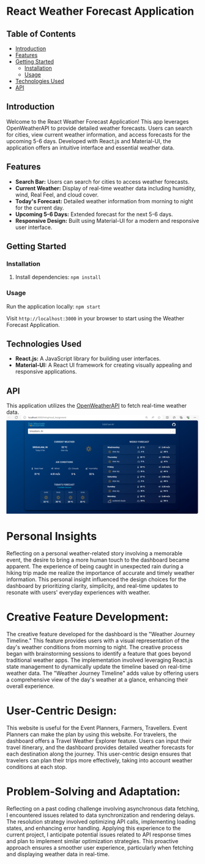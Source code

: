 # React Weather Forecast Application

## Table of Contents

- [Introduction](#introduction)
- [Features](#features)
- [Getting Started](#getting-started)
  - [Installation](#installation)
  - [Usage](#usage)
- [Technologies Used](#technologies-used)
- [API](#api)


## Introduction

Welcome to the React Weather Forecast Application! This app leverages OpenWeatherAPI to provide detailed weather forecasts. Users can search for cities, view current weather information, and access forecasts for the upcoming 5-6 days. Developed with React.js and Material-UI, the application offers an intuitive interface and essential weather data.

## Features

- **Search Bar:** Users can search for cities to access weather forecasts.
- **Current Weather:** Display of real-time weather data including humidity, wind, Real Feel, and cloud cover.
- **Today's Forecast:** Detailed weather information from morning to night for the current day.
- **Upcoming 5-6 Days:** Extended forecast for the next 5-6 days.
- **Responsive Design:** Built using Material-UI for a modern and responsive user interface.

## Getting Started

### Installation

1. Install dependencies: `npm install`

### Usage

Run the application locally: `npm start`

Visit `http://localhost:3000` in your browser to start using the Weather Forecast Application.

## Technologies Used

- **React.js:** A JavaScript library for building user interfaces.
- **Material-UI:** A React UI framework for creating visually appealing and responsive applications.

## API

This application utilizes the [OpenWeatherAPI](https://openweathermap.org/api) to fetch real-time weather data.
![My weather app image](./src/assets/Screenshot%20(185).png)


# Personal Insights
Reflecting on a personal weather-related story involving a memorable event, the desire to bring a more human touch to the dashboard became apparent. The experience of being caught in unexpected rain during a hiking trip made me realize the importance of accurate and timely weather information. This personal insight influenced the design choices for the dashboard by prioritizing clarity, simplicity, and real-time updates to resonate with users' everyday experiences with weather.
# Creative Feature Development:
The creative feature developed for the dashboard is the "Weather Journey Timeline." This feature provides users with a visual representation of the day's weather conditions from morning to night. The creative process began with brainstorming sessions to identify a feature that goes beyond traditional weather apps. The implementation involved leveraging React.js state management to dynamically update the timeline based on real-time weather data. The "Weather Journey Timeline" adds value by offering users a comprehensive view of the day's weather at a glance, enhancing their overall experience.
# User-Centric Design:
 This website is useful for the Event Planners, Farmers, Travellers. 
 Event Planners can make the plan by using this website.
 For travelers, the dashboard offers a Travel Weather Explorer feature. Users can input their travel itinerary, and the dashboard provides detailed weather forecasts for each destination along the journey. This user-centric design ensures that travelers can plan their trips more effectively, taking into account weather conditions at each stop.
 # Problem-Solving and Adaptation:
Reflecting on a past coding challenge involving asynchronous data fetching, I encountered issues related to data synchronization and rendering delays. The resolution strategy involved optimizing API calls, implementing loading states, and enhancing error handling. Applying this experience to the current project, I anticipate potential issues related to API response times and plan to implement similar optimization strategies. This proactive approach ensures a smoother user experience, particularly when fetching and displaying weather data in real-time.

